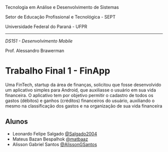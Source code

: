 Tecnologia em Análise e Desenvolvimento de Sistemas

Setor de Educação Profissional e Tecnológica - SEPT

Universidade Federal do Paraná - UFPR

---

*DS151 - Desenvolvimento Mobile*

Prof. Alessandro Brawerman

# Trabalho Final 1 - FinApp
Uma FinTech, startup da área de finanças, solicitou que fosse desenvolvido um aplicativo
simples para Android, que auxiliasse o usuário em sua vida financeira. O aplicativo tem por
objetivo permitir o cadastro de todos os gastos (débitos) e ganhos (créditos) financeiros do
usuário, auxiliando o mesmo na classificação dos gastos e na organização de sua vida financeira

## Alunos
- Leonardo Felipe Salgado [@Salgado2004](https://github.com/Salgado2004)
- Mateus Bazan Bespalhok [@matbaaz](https://github.com/matbaaz)
- Alisson Gabriel Santos [@AlissonGSantos](https://github.com/AlissonGSantos)
